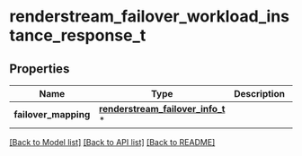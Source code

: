 # renderstream_failover_workload_instance_response_t

## Properties
Name | Type | Description | Notes
------------ | ------------- | ------------- | -------------
**failover_mapping** | [**renderstream_failover_info_t**](renderstream_failover_info.md) \* |  | [optional] 

[[Back to Model list]](../README.md#documentation-for-models) [[Back to API list]](../README.md#documentation-for-api-endpoints) [[Back to README]](../README.md)


